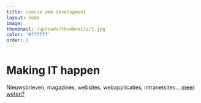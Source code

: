 ```yaml
---
title: usecue web development
layout: home
image:
thumbnail: /uploads/thumbnails/1.jpg
color: '#ffffff'
order: 1
---
```



# Making IT happen

Nieuwsbrieven, magazines, websites, webapplicaties, intranetsites... [meer weten?](/contact)